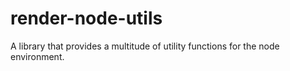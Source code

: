 # render-node-utils
A library that provides a multitude of utility functions for the node environment.
